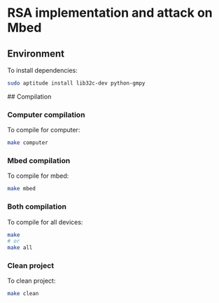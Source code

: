 # RSA implementation and attack on Mbed

## Environment

To install dependencies:
```sh
sudo aptitude install lib32c-dev python-gmpy
```

## Compilation

### Computer compilation

To compile for computer:
```sh
make computer
```

### Mbed compilation

To compile for mbed:
```sh
make mbed
```

### Both compilation

To compile for all devices:
```sh
make
# or
make all
```

### Clean project

To clean project:
```sh
make clean
```

